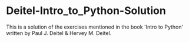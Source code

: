 # Deitel-Intro_to_Python-Solution
This is a solution of the exercises mentioned in the book 'Intro to Python' written by Paul J. Deitel &amp; Hervey M. Deitel. 
